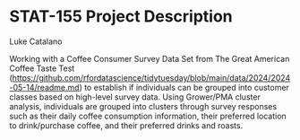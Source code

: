 # STAT-155 Project Description
Luke Catalano

Working with a Coffee Consumer Survey Data Set from The Great American Coffee Taste Test (https://github.com/rfordatascience/tidytuesday/blob/main/data/2024/2024-05-14/readme.md) to establish if individuals can be grouped into customer classes based on high-level survey data. Using Grower/PMA cluster analysis, individuals are grouped into clusters through survey responses such as their daily coffee consumption information, their preferred location to drink/purchase coffee, and their preferred drinks and roasts.  
